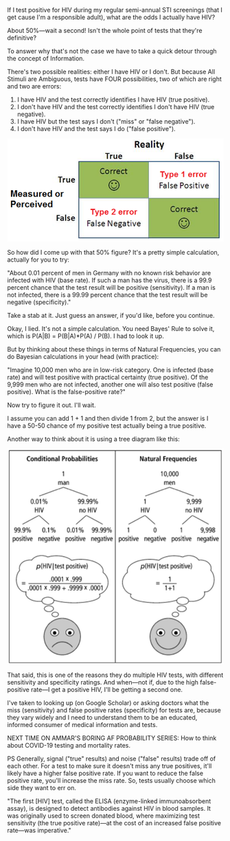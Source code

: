If I test positive for HIV during my regular semi-annual STI screenings (that I get cause I'm a responsible adult), what are the odds I actually have HIV?

About 50%—wait a second! Isn't the whole point of tests that they're definitive?

To answer why that's not the case we have to take a quick detour through the concept of Information.

There's two possible realities: either I have HIV or I don't. But because All Stimuli are Ambiguous, tests have FOUR possibilities, two of which are right and two are errors:

1. I have HIV and the test correctly identifies I have HIV (true positive).
2. I don't have HIV and the test correctly identifies I don't have HIV (true negative).
3. I have HIV but the test says I don't ("miss" or "false negative").
4. I don't have HIV and the test says I do ("false positive").

![Test Results Table](type-1-2-errors.png "Test Results Table")

So how did I come up with that 50% figure? It's a pretty simple calculation, actually for you to try:

"About 0.01 percent of men in Germany with no known risk behavior are infected with HIV (base rate). If such a man has the virus, there is a 99.9 percent chance that the test result will be positive (sensitivity). If a man is not infected, there is a 99.99 percent chance that the test result will be negative (specificity)."

Take a stab at it. Just guess an answer, if you'd like, before you continue.

Okay, I lied. It's not a simple calculation. You need Bayes' Rule to solve it, which is P(A|B) = P(B|A)*P(A) / P(B). I had to look it up.

But by thinking about these things in terms of Natural Frequencies, you can do Bayesian calculations in your head (with practice):

"Imagine 10,000 men who are in low-risk category. One is infected (base rate) and will test positive with practical certainty (true positive). Of the 9,999 men who are not infected, another one will also test positive (false positive). What is the false-positive rate?"

Now try to figure it out. I'll wait.

I assume you can add 1 + 1 and then divide 1 from 2, but the answer is I have a 50-50 chance of my positive test actually being a true positive.

Another way to think about it is using a tree diagram like this:

![Bayes' Rule vs Natural Frequencies Tree Diagram](Bayes-Rule-vs-Natural-Frequencies-HIV.png "Bayes' Rule vs Natural Frequencies Tree Diagram")

That said, this is one of the reasons they do multiple HIV tests, with different sensitivity and specificity ratings. And when—not if, due to the high false-positive rate—I get a positive HIV, I'll be getting a second one.

I've taken to looking up (on Google Scholar) or asking doctors what the miss (sensitivity) and false positive rates (specificity) for tests are, because they vary widely and I need to understand them to be an educated, informed consumer of medical information and tests.

NEXT TIME ON AMMAR'S BORING AF PROBABILITY SERIES: How to think about COVID-19 testing and mortality rates.

PS Generally, signal ("true" results) and noise ("false" results) trade off of each other. For a test to make sure it doesn't miss any true positives, it'll likely have a higher false positive rate. If you want to reduce the false positive rate, you'll increase the miss rate. So, tests usually choose which side they want to err on.

"The first [HIV] test, called the ELISA (enzyme-linked immunoabsorbent assay), is designed to detect antibodies against HIV in blood samples. It was originally used to screen donated blood, where maximizing test sensitivity (the true positive rate)—at the cost of an increased false positive rate—was imperative."